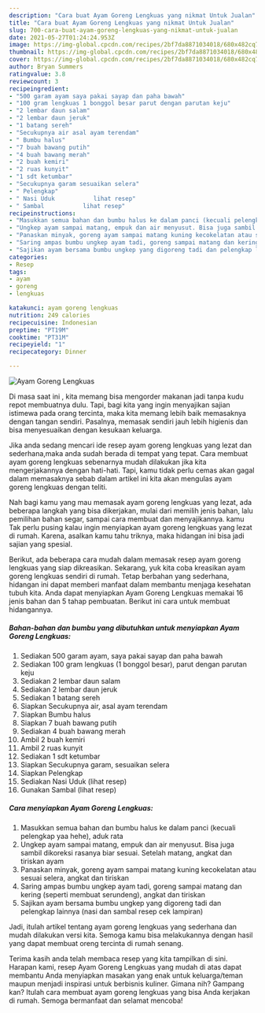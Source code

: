 ```yaml
---
description: "Cara buat Ayam Goreng Lengkuas yang nikmat Untuk Jualan"
title: "Cara buat Ayam Goreng Lengkuas yang nikmat Untuk Jualan"
slug: 700-cara-buat-ayam-goreng-lengkuas-yang-nikmat-untuk-jualan
date: 2021-05-27T01:24:24.953Z
image: https://img-global.cpcdn.com/recipes/2bf7da8871034018/680x482cq70/ayam-goreng-lengkuas-foto-resep-utama.jpg
thumbnail: https://img-global.cpcdn.com/recipes/2bf7da8871034018/680x482cq70/ayam-goreng-lengkuas-foto-resep-utama.jpg
cover: https://img-global.cpcdn.com/recipes/2bf7da8871034018/680x482cq70/ayam-goreng-lengkuas-foto-resep-utama.jpg
author: Bryan Summers
ratingvalue: 3.8
reviewcount: 3
recipeingredient:
- "500 garam ayam saya pakai sayap dan paha bawah"
- "100 gram lengkuas 1 bonggol besar parut dengan parutan keju"
- "2 lembar daun salam"
- "2 lembar daun jeruk"
- "1 batang sereh"
- "Secukupnya air asal ayam terendam"
- " Bumbu halus"
- "7 buah bawang putih"
- "4 buah bawang merah"
- "2 buah kemiri"
- "2 ruas kunyit"
- "1 sdt ketumbar"
- "Secukupnya garam sesuaikan selera"
- " Pelengkap"
- " Nasi Uduk           lihat resep"
- " Sambal           lihat resep"
recipeinstructions:
- "Masukkan semua bahan dan bumbu halus ke dalam panci (kecuali pelengkap yaa hehe), aduk rata"
- "Ungkep ayam sampai matang, empuk dan air menyusut. Bisa juga sambil dikoreksi rasanya biar sesuai. Setelah matang, angkat dan tiriskan ayam"
- "Panaskan minyak, goreng ayam sampai matang kuning kecokelatan atau sesuai selera, angkat dan tiriskan"
- "Saring ampas bumbu ungkep ayam tadi, goreng sampai matang dan kering (seperti membuat serundeng), angkat dan tiriskan"
- "Sajikan ayam bersama bumbu ungkep yang digoreng tadi dan pelengkap lainnya (nasi dan sambal resep cek lampiran)"
categories:
- Resep
tags:
- ayam
- goreng
- lengkuas

katakunci: ayam goreng lengkuas 
nutrition: 249 calories
recipecuisine: Indonesian
preptime: "PT19M"
cooktime: "PT31M"
recipeyield: "1"
recipecategory: Dinner

---
```



![Ayam Goreng Lengkuas](https://img-global.cpcdn.com/recipes/2bf7da8871034018/680x482cq70/ayam-goreng-lengkuas-foto-resep-utama.jpg)

Di masa  saat ini , kita memang bisa mengorder makanan jadi tanpa kudu repot membuatnya dulu. Tapi, bagi kita yang ingin menyajikan sajian istimewa pada orang tercinta, maka kita memang lebih baik memasaknya dengan tangan sendiri. Pasalnya, memasak sendiri jauh lebih higienis dan bisa menyesuaikan dengan kesukaan keluarga.

Jika anda sedang mencari ide resep ayam goreng lengkuas yang lezat dan sederhana,maka anda sudah berada di tempat yang tepat. Cara membuat ayam goreng lengkuas  sebenarnya mudah dilakukan jika kita mengerjakannya dengan hati-hati. Tapi, kamu tidak perlu cemas akan gagal dalam memasaknya 
sebab dalam artikel ini kita akan mengulas ayam goreng lengkuas dengan teliti.  



Nah bagi kamu yang mau memasak ayam goreng lengkuas yang lezat, ada beberapa langkah yang bisa dikerjakan, mulai dari memilih jenis bahan, lalu pemilihan bahan segar, sampai cara membuat dan menyajikannya. kamu Tak perlu pusing kalau ingin menyiapkan ayam goreng lengkuas yang lezat di rumah. Karena, asalkan kamu  tahu triknya, maka hidangan ini bisa jadi sajian yang spesial.

Berikut, ada beberapa cara mudah dalam memasak resep ayam goreng lengkuas yang siap dikreasikan. Sekarang, yuk kita coba kreasikan ayam goreng lengkuas sendiri di rumah. Tetap berbahan yang sederhana, hidangan ini dapat memberi manfaat dalam membantu menjaga kesehatan tubuh kita. Anda dapat menyiapkan Ayam Goreng Lengkuas memakai 16 jenis bahan dan 5 tahap pembuatan. Berikut ini cara untuk membuat hidangannya.

<!--inarticleads1-->

##### Bahan-bahan dan bumbu yang dibutuhkan untuk menyiapkan Ayam Goreng Lengkuas:

1. Sediakan 500 garam ayam, saya pakai sayap dan paha bawah
1. Sediakan 100 gram lengkuas (1 bonggol besar), parut dengan parutan keju
1. Sediakan 2 lembar daun salam
1. Sediakan 2 lembar daun jeruk
1. Sediakan 1 batang sereh
1. Siapkan Secukupnya air, asal ayam terendam
1. Siapkan  Bumbu halus
1. Siapkan 7 buah bawang putih
1. Sediakan 4 buah bawang merah
1. Ambil 2 buah kemiri
1. Ambil 2 ruas kunyit
1. Sediakan 1 sdt ketumbar
1. Siapkan Secukupnya garam, sesuaikan selera
1. Siapkan  Pelengkap
1. Sediakan  Nasi Uduk           (lihat resep)
1. Gunakan  Sambal           (lihat resep)




<!--inarticleads2-->

##### Cara menyiapkan Ayam Goreng Lengkuas:

1. Masukkan semua bahan dan bumbu halus ke dalam panci (kecuali pelengkap yaa hehe), aduk rata
1. Ungkep ayam sampai matang, empuk dan air menyusut. Bisa juga sambil dikoreksi rasanya biar sesuai. Setelah matang, angkat dan tiriskan ayam
1. Panaskan minyak, goreng ayam sampai matang kuning kecokelatan atau sesuai selera, angkat dan tiriskan
1. Saring ampas bumbu ungkep ayam tadi, goreng sampai matang dan kering (seperti membuat serundeng), angkat dan tiriskan
1. Sajikan ayam bersama bumbu ungkep yang digoreng tadi dan pelengkap lainnya (nasi dan sambal resep cek lampiran)




Jadi, itulah artikel tentang  ayam goreng lengkuas  yang sederhana dan mudah dilakukan versi kita. Semoga kamu bisa melakukannya dengan hasil yang dapat membuat oreng tercinta di rumah senang. 

Terima kasih anda telah membaca resep yang kita tampilkan di sini. Harapan kami, resep  Ayam Goreng Lengkuas yang mudah di atas dapat membantu Anda menyiapkan masakan yang enak untuk keluarga/teman maupun menjadi inspirasi untuk berbisnis kuliner. Gimana nih? Gampang kan? Itulah cara membuat ayam goreng lengkuas yang bisa Anda kerjakan di rumah. Semoga bermanfaat dan selamat mencoba!

